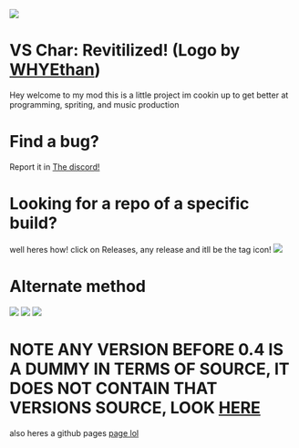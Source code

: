 ![](https://www.vschar-official.com/archive/imgs/VSCharLogo.png)
# VS Char: Revitilized! (Logo by [WHYEthan](https://www.youtube.com/channel/UC9lI9voKG3IHdtWIm6TC08Q)) 

Hey welcome to my mod this is a little project im cookin up to get better at programming, spriting, and music production

# Find a bug?
Report it in [The discord!](https://discord.gg/BuGUaYMtxR)

# Looking for a repo of a specific build?
well heres how!
click on Releases, any release and itll be the tag icon!
![](https://raw.githubusercontent.com/gameygu-0213/VS-Char-Revitilized-Source/master/docs/img/CLICK%20HERE.png)
# Alternate method
![](https://raw.githubusercontent.com/gameygu-0213/VS-Char-Revitilized-Source/master/docs/img/Branch%20Pt.1.png)
![](https://raw.githubusercontent.com/gameygu-0213/VS-Char-Revitilized-Source/master/docs/img/Branch%20Pt.2.png)
![](https://raw.githubusercontent.com/gameygu-0213/VS-Char-Revitilized-Source/master/docs/img/Branch%20Pt.3.png)





# NOTE ANY VERSION BEFORE 0.4 IS A DUMMY IN TERMS OF SOURCE, IT DOES NOT CONTAIN THAT VERSIONS SOURCE, LOOK [HERE](https://github.com/gameygu-0213/VS-Char-Legacy)

also heres a github pages [page lol](https://gameygu-0213.github.io/VS-Char-Revitilized-Source/) 
